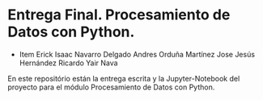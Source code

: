 # Entrega Final. Procesamiento de Datos con Python.

* Item Erick Isaac Navarro Delgado
Andres Orduña Martínez
Jose Jesús Hernández 
Ricardo Yair Nava

En este repositório están la entrega escrita y la Jupyter-Notebook del proyecto para el módulo Procesamiento de Datos con Python.
